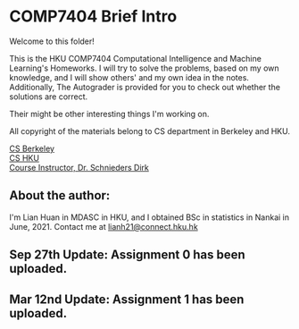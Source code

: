 # COMP7404 Brief Intro

Welcome to this folder!

This is the HKU COMP7404 Computational Intelligence and Machine Learning's Homeworks. I will try to solve the problems, based on my own knowledge, and I will show others' and my own idea in the notes. Additionally, The Autograder is provided for you to check out whether the solutions are correct.

Their might be other interesting things I'm working on.

All copyright of the materials belong to CS department in Berkeley and HKU.

[CS Berkeley](https://cs.berkeley.edu/)  
[CS HKU](https://www.cs.hku.hk/)  
[Course Instructor, Dr. Schnieders Dirk](https://www.cs.hku.hk/)   



## About the author:

I'm Lian Huan in MDASC in HKU, and I obtained BSc in statistics in Nankai in June, 2021. Contact me at lianh21@connect.hku.hk

## Sep 27th Update: Assignment 0 has been uploaded.

## Mar 12nd Update: Assignment 1 has been uploaded.

